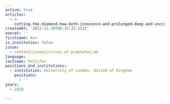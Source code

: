 ```yaml
---
active: true
articles:
  - >-
    cutting-the-diamond-how-both-innocence-and-prolonged-deep-and-incisive-analysis-of-a-problem-provides-predictive-power
createdAt: '2022-11-10T08:35:33.251Z'
exerpt: ''
firstname: Ann
is_institution: false
issue:
  - content/issues/crises-et-prophetes.md
language:
lastname: Pettifor
positions_and_institutions:
  - institution: University of London, United of Kingdom
    positions:
      - ''
years:
  - 2020

---
```

